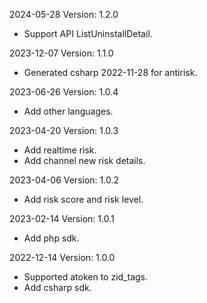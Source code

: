 2024-05-28 Version: 1.2.0
- Support API ListUninstallDetail.


2023-12-07 Version: 1.1.0
- Generated csharp 2022-11-28 for antirisk.

2023-06-26 Version: 1.0.4
- Add other languages.

2023-04-20 Version: 1.0.3
- Add realtime risk.
- Add channel new risk details.

2023-04-06 Version: 1.0.2
- Add risk score and risk level.

2023-02-14 Version: 1.0.1
- Add php sdk.

2022-12-14 Version: 1.0.0
- Supported atoken to zid_tags.
- Add csharp sdk.

